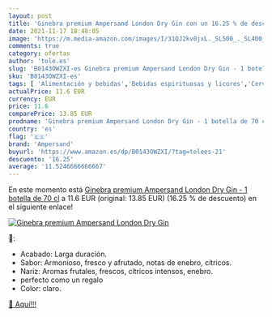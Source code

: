 ```yaml
---
layout: post
title: 'Ginebra premium Ampersand London Dry Gin con un 16.25 % de descuento'
date: 2021-11-17 18:48:05
image: 'https://m.media-amazon.com/images/I/31QJ2kv0jxL._SL500_._SL400_.jpg'
comments: true
category: ofertas
author: 'tole.es'
slug: 'B0143OWZXI-es Ginebra premium Ampersand London Dry Gin - 1 botella de 70 cl'
sku: 'B0143OWZXI-es'
tags: [ 'Alimentación y bebidas','Bebidas espirituosas y licores','Cervezas, vinos y licores','Ginebras','ampersand','ginebra', ]
actualPrice: 11.6 EUR
currency: EUR
price: 11.6
comparePrice: 13.85 EUR
prodname: 'Ginebra premium Ampersand London Dry Gin - 1 botella de 70 cl'
country: 'es'
flag: '🇪🇸'
brand: 'Ampersand'
buyurl: 'https://www.amazon.es/dp/B0143OWZXI/?tag=tolees-21'
descuento: '16.25'
average: '11.5246666666667'
---
```


En este momento está [Ginebra premium Ampersand London Dry Gin - 1 botella de 70 cl](https://www.amazon.es/dp/B0143OWZXI/?tag=tolees-21) a 11.6 EUR (original: 13.85 EUR) (16.25 %  de descuento) en el siguiente enlace!

[![Ginebra premium Ampersand London Dry Gin](https://m.media-amazon.com/images/I/31QJ2kv0jxL._SL500_._SL400_.jpg)](https://www.amazon.es/dp/B0143OWZXI/?tag=tolees-21)

🔎:

- Acabado: Larga duración.
- Sabor: Armonioso, fresco y afrutado, notas de enebro, cítricos.
- Nariz: Aromas frutales, frescos, cítricos intensos, enebro.
- perfecto como un regalo
- Color: claro.

[🛒 Aquí!!!](https://www.amazon.es/dp/B0143OWZXI/?tag=tolees-21)
